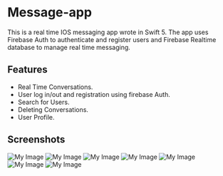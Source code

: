 # Message-app

This is a real time IOS messaging app wrote in Swift 5. The app uses Firebase Auth to authenticate and register users and Firebase Realtime database to manage real time messaging.

## Features

- Real Time Conversations.
- User log in/out and registration using firebase Auth.
- Search for Users.
- Deleting Conversations.
- User Profile.

## Screenshots

![My Image](Howdy_Mockups/1.png)
![My Image](Howdy_Mockups/2.png)
![My Image](Howdy_Mockups/3.png)
![My Image](Howdy_Mockups/4.png)
![My Image](Howdy_Mockups/5.png)
![My Image](Howdy_Mockups/6.png)
![My Image](Howdy_Mockups/7.png)


